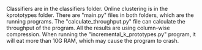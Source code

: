 Classifiers are in the classifiers folder.
Online clustering is in the kprototypes folder.
There are "main.py" files in both folders, which are the running programs.
The "calculate_throughput.py" file can calculate the throughput of the program.
All the results are using column-wise compression.
When running the "incremental_k_prototypes.py" program, it will eat more than 10G RAM, which may cause the program to crash.
